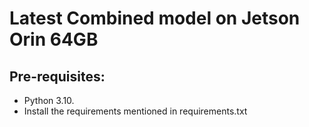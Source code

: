 # Latest Combined model on Jetson Orin 64GB

## Pre-requisites:
* Python 3.10.
* Install the requirements mentioned in requirements.txt
